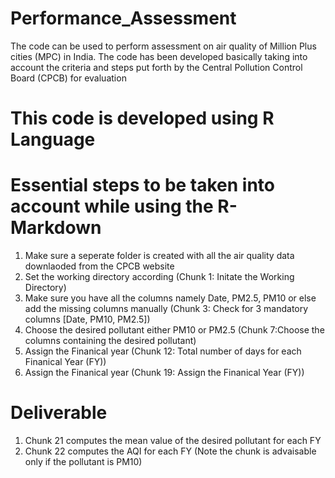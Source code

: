 # Performance_Assessment
The code can be used to perform assessment on air quality of Million Plus cities (MPC) in India. The code has been developed basically taking into account the criteria and steps put forth by the Central Pollution Control Board (CPCB) for evaluation

# This code is developed using R Language

# Essential steps to be taken into account while using the R-Markdown
1. Make sure a seperate folder is created with all the air quality data downlaoded from the CPCB website
2. Set the working directory according (Chunk 1: Initate the Working Directory)
3. Make sure you have all the columns namely Date, PM2.5, PM10 or else add the missing columns manually (Chunk 3: Check for 3 mandatory columns [Date, PM10, PM2.5])
4. Choose the desired pollutant either PM10 or PM2.5 (Chunk 7:Choose the columns containing the desired pollutant)
5. Assign the Finanical year (Chunk 12: Total number of days for each Finanical Year (FY))
6. Assign the Finanical year (Chunk 19: Assign the Finanical Year (FY))


# Deliverable
1. Chunk 21 computes the mean value of the desired pollutant for each FY
2. Chunk 22 computes the AQI for each FY (Note the chunk is advaisable only if the pollutant is PM10)
